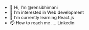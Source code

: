 - 👋 Hi, I’m @rensibhimani
- 👀 I’m interested in Web development
- 🌱 I’m currently learning React.js
- 📫 How to reach me .... Linkedin

<!---
rensibhimani/rensibhimani is a ✨ special ✨ repository because its `README.md` (this file) appears on your GitHub profile.
You can click the Preview link to take a look at your changes.
--->
